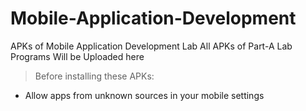 # Mobile-Application-Development
APKs of Mobile Application Development Lab 
All APKs of Part-A Lab Programs Will be Uploaded here
> Before installing these APKs:
* Allow apps from unknown sources in your mobile settings
